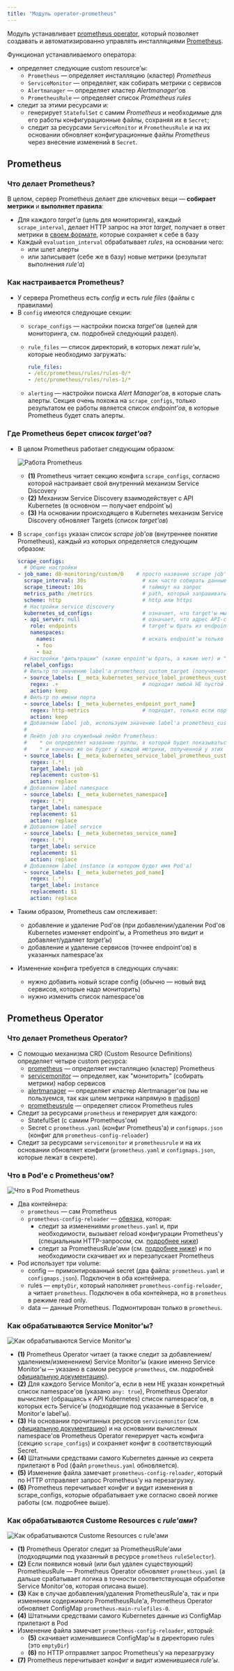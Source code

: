 ```yaml
---
title: "Модуль operator-prometheus"
---
```


Модуль устанавливает [prometheus operator](https://github.com/coreos/prometheus-operator), который позволяет создавать и автоматизированно управлять инсталляциями [Prometheus](https://prometheus.io/).

<!-- Исходник картинок: https://docs.google.com/drawings/d/1KMgawZD4q7jEYP-_g6FvUeJUaT3edro_u6_RsI3ZVvQ/edit -->

Функционал устанавливаемого оператора:
- определяет следующие custom resource'ы:
  - `Prometheus` — определяет инсталляцию (кластер) *Prometheus*
  - `ServiceMonitor` — определяет, как собирать метрики с сервисов
  - `Alertmanager` — определяет кластер *Alertmanager*'ов
  - `PrometheusRule` — определяет список *Prometheus rules*
- следит за этими ресурсами и:
  - генерирует `StatefulSet` с самим *Prometheus* и необходимые для его работы конфигурационные файлы, сохраняя их в `Secret`;
  - следит за ресурсами `ServiceMonitor` и `PrometheusRule` и на их основании обновляет конфигурационные файлы *Prometheus* через внесение изменений в `Secret`.

## Prometheus

### Что делает Prometheus?

В целом, сервер Prometheus делает две ключевых вещи — **собирает метрики** и **выполняет правила**:
* Для каждого *target'а* (цель для мониторинга), каждый `scrape_interval`, делает HTTP запрос на этот *target*, получает в ответ метрики в [своем формате](https://github.com/prometheus/docs/blob/master/content/docs/instrumenting/exposition_formats.md#text-format-details), которые сохраняет к себе в базу
* Каждый `evaluation_interval` обрабатывает *rules*, на основании чего:
  * или шлет алерты
  * или записывает (себе же в базу) новые метрики (результат выполнения *rule'а*)

### Как настраивается Prometheus?

* У сервера Prometheus есть *config* и есть *rule files* (файлы с правилами)
* В `config` имеются следующие секции:
  * `scrape_configs` — настройки поиска *target'ов* (целей для мониторинга, см. подробней следующий раздел).
  * `rule_files` — список директорий, в которых лежат *rule'ы*, которые необходимо загружать:

    ```yaml
    rule_files:
    - /etc/prometheus/rules/rules-0/*
    - /etc/prometheus/rules/rules-1/*
    ```

  * `alerting` — настройки поиска *Alert Manager'ов*, в которые слать алерты. Секция очень похожа на `scrape_configs`, только результатом ее работы является список *endpoint'ов*, в которые Prometheus будет слать алерты.

### Где Prometheus берет список *target'ов*?

* В целом Prometheus работает следующим образом:

  ![Работа Prometheus](../../images/200-operator-prometheus/targets.png)

  * **(1)** Prometheus читает секцию конфига `scrape_configs`, согласно которой настраивает свой внутренний механизм Service Discovery
  * **(2)** Механизм Service Discovery взаимодействует с API Kubernetes (в основном — получает endpoint`ы)
  * **(3)** На основании происходящего в Kubernetes механизм Service Discovery обновляет Targets (список *target'ов*)
* В `scrape_configs` указан список *scrape job'ов* (внутреннее понятие Prometheus), каждый из которых определяется следующим образом:

  ```yaml
  scrape_configs:
    # Общие настройки
  - job_name: d8-monitoring/custom/0    # просто название scrape job'а, показывается в разделе Service Discovery
    scrape_interval: 30s                  # как часто собирать данные
    scrape_timeout: 10s                   # таймаут на запрос
    metrics_path: /metrics                # path, который запрашивать
    scheme: http                          # http или https
    # Настройки service discovery
    kubernetes_sd_configs:                # означает, что target'ы мы получаем из Kubernetes
    - api_server: null                    # означает, что адрес API-сервера использовать из переменных окружения (которые есть в каждом Pod'е)
      role: endpoints                     # target'ы брать из endpoint'ов
      namespaces:
        names:                            # искать endpoint'ы только в этих namespace'ах
        - foo
        - baz
    # Настройки "фильтрации" (какие enpoint'ы брать, а какие нет) и "релейблинга" (какие лейблы добавить или удалить, на все получаемые метрики)
    relabel_configs:
    # Фильтр по значению label'а prometheus_custom_target (полученного из связанного с endpoint'ом service'а)
    - source_labels: [__meta_kubernetes_service_label_prometheus_custom_target]
      regex: .+                           # подходит любой НЕ пустой лейбл
      action: keep
    # Фильтр по имени порта
    - source_labels: [__meta_kubernetes_endpoint_port_name]
      regex: http-metrics                 # подходит, только если порт называется http-metrics
      action: keep
    # Добавляем label job, используем значение label'а prometheus_custom_target у service'а, к которому добавляем префикс "custom-"
    #
    # Лейбл job это служебный лейбл Prometheus:
    #    * он определяет название группы, в которой будет показываться target на странице targets
    #    * и конечно же он будет у каждой метрики, полученной у этих target'ов, чтобы можно было удобно фильтровать в rule'ах и dashboard'ах
    - source_labels: [__meta_kubernetes_service_label_prometheus_custom_target]
      regex: (.*)
      target_label: job
      replacement: custom-$1
      action: replace
    # Добавляем label namespace
    - source_labels: [__meta_kubernetes_namespace]
      regex: (.*)
      target_label: namespace
      replacement: $1
      action: replace
    # Добавляем label service
    - source_labels: [__meta_kubernetes_service_name]
      regex: (.*)
      target_label: service
      replacement: $1
      action: replace
    # Добавляем label instance (в котором будет имя Pod'а)
    - source_labels: [__meta_kubernetes_pod_name]
      regex: (.*)
      target_label: instance
      replacement: $1
      action: replace
  ```

* Таким образом, Prometheus сам отслеживает:
  * добавление и удаление Pod'ов (при добавлении/удалении Pod'ов Kubernetes изменяет endpoint'ы, а Prometheus это видит и добавляет/удаляет *target'ы*)
  * добавление и удаление сервисов (точнее endpoint'ов) в указанных namespace'ах
* Изменение конфига требуется в следующих случаях:
  * нужно добавить новый scrape config (обычно — новый вид сервисов, которые надо мониторить)
  * нужно изменить список namespace'ов

## Prometheus Operator

### Что делает Prometheus Operator?

* С помощью механизма CRD (Custom Resource Definitions) определяет четыре custom ресурса:
  * [prometheus](https://github.com/coreos/prometheus-operator/blob/master/Documentation/api.md#prometheus) — определяет инсталляцию (кластер) Prometheus
  * [servicemonitor](https://github.com/coreos/prometheus-operator/blob/master/Documentation/api.md#servicemonitor) — определяет, как "мониторить" (собирать метрики) набор сервисов
  * [alertmanager](https://github.com/coreos/prometheus-operator/blob/master/Documentation/api.md#alertmanager) — определяет кластер Alertmanager'ов (мы не пользуемся, так как шлем метрики напрямую в [madison](https://madison.flant.com/))
  * [prometheusrule](https://github.com/coreos/prometheus-operator/blob/master/Documentation/api.md#prometheusrule) — определяет список Prometheus rules
* Следит за ресурсами `prometheus` и генерирует для каждого:
  * StatefulSet (с самим Prometheus'ом)
  * Secret с `prometheus.yaml` (конфиг Prometheus'а) и `configmaps.json` (конфиг для `prometheus-config-reloader`)
* Следит за ресурсами `servicemonitor` и `prometheusrule` и на их основании обновляет конфиги (`prometheus.yaml` и `configmaps.json`, которые лежат в секрете).

### Что в Pod'е с Prometheus'ом?

![Что в Pod Prometheus](../../images/200-operator-prometheus/pod.png)

* Два контейнера:
  * `prometheus` — сам Prometheus
  * `prometheus-config-reloader` — [обвязка](https://github.com/coreos/prometheus-operator/tree/master/cmd/prometheus-config-reloader), которая:
    * следит за изменениями `prometheus.yaml` и, при необходимости, вызывает reload конфигурации Prometheus'у (специальным HTTP-запросом, см. [подробнее ниже](#как-обрабатываются-service-monitorы))
    * следит за PrometheusRule'ами (см. [подробнее ниже](#как-обрабатываются-custome-resources-с-ruleами)) и по необходимости скачивает их и перезапускает Prometheus
* Pod использует три volume:
  * config — примонтированный secret (два файла: `prometheus.yaml` и `configmaps.json`). Подключен в оба контейнера.
  * rules — `emptyDir`, который наполняет `prometheus-config-reloader`, а читает `prometheus`. Подключен в оба контейнера, но в `prometheus` в режиме read only.
  * data — данные Prometheus. Подмонтирован только в `prometheus`.

### Как обрабатываются Service Monitor'ы?

![Как обрабатываются Service Monitor'ы](../../images/200-operator-prometheus/servicemonitors.png)

* **(1)** Prometheus Operator читает (а также следит за добавлением/удалением/изменением) Service Monitor'ы (какие именно Service Monitor'ы — указано в самом ресурсе `prometheus`, см. подробней [официальную документацию](https://github.com/coreos/prometheus-operator/blob/master/Documentation/api.md#prometheusspec)).
* **(2)** Для каждого Service Monitor'а, если в нем НЕ указан конкретный список namespace'ов (указано `any: true`), Prometheus Operator вычисляет (обращаясь к API Kubernetes) список namespace'ов, в которых есть Service'ы (подходящие под указанные в Service Monitor'е label'ы).
* **(3)** На основании прочитанных ресурсов `servicemonitor` (см. [официальную документацию](https://github.com/coreos/prometheus-operator/blob/master/Documentation/api.md#servicemonitorspec)) и на основании вычисленных namespace'ов Prometheus Operator генерирует часть конфига (секцию `scrape_configs`) и сохраняет конфиг в соответствующий Secret.
* **(4)** Штатными средствами самого Kubernetes данные из секрета прилетают в Pod (файл `prometheus.yaml` обновляется).
* **(5)** Изменение файла замечает `prometheus-config-reloader`, который по HTTP отправляет запрос Prometheus'у на перезагрузку.
* **(6)** Prometheus перечитывает конфиг и видит изменения в scrape_configs, которые обрабатывает уже согласно своей логике работы (см. подробнее выше).

### Как обрабатываются Custome Resources с *rule'ами*?

![Как обрабатываются Custome Resources с rule'ами](../../images/200-operator-prometheus/rules.png)

* **(1)** Prometheus Operator следит за PrometheusRule'ами (подходящими под указанный в ресурсе `prometheus` `ruleSelector`).
* **(2)** Если появился новый (или был удален существующий) PrometheusRule — Prometheus Operator обновляет `prometheus.yaml` (а дальше срабатывает логика в точности соответствующая обработке Service Monitor'ов, которая описана выше).
* **(3)** Как в случае добавления/удаления PrometheusRule'а, так и при изменении содержимого PrometheusRule'а, Prometheus Operator обновляет ConfigMap `prometheus-main-rulefiles-0`.
* **(4)** Штатными средствами самого Kubernetes данные из ConfigMap прилетают в Pod
* Изменение файла замечает `prometheus-config-reloader`, который:
  * **(5)** скачивает изменившиеся ConfigMap'ы в директорию rules (это `emptyDir`)
  * **(6)** по HTTP отправляет запрос Prometheus'у на перезагрузку
* **(7)** Prometheus перечитывает конфиг и видит изменившиеся *rule'ы*.

